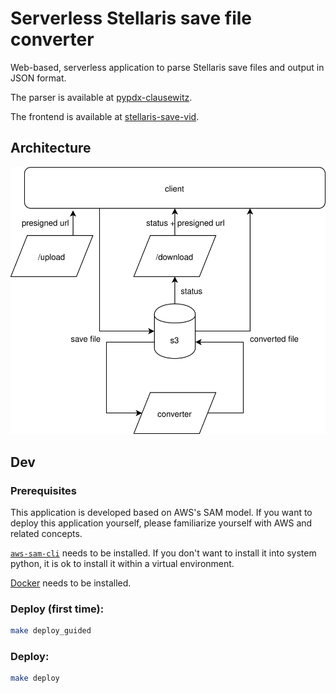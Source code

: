 # Serverless Stellaris save file converter

Web-based, serverless application to parse Stellaris save files and output in JSON format.

The parser is available at [pypdx-clausewitz](https://github.com/PyPDX/clausewitz).

The frontend is available at [stellaris-save-vid](https://github.com/PyPDX/stellaris-save-vid).

## Architecture

![architecture](architecture.svg)

## Dev

### Prerequisites

This application is developed based on AWS's SAM model.
If you want to deploy this application yourself,
please familiarize yourself with AWS and related concepts.

[`aws-sam-cli`](https://docs.aws.amazon.com/serverless-application-model/latest/developerguide/serverless-sam-cli-install.html) needs to be installed.
If you don't want to install it into system python,
it is ok to install it within a virtual environment.

[Docker](https://docs.docker.com/install/) needs to be installed.

### Deploy (first time):

```bash
make deploy_guided
```

### Deploy:

```bash
make deploy
```
